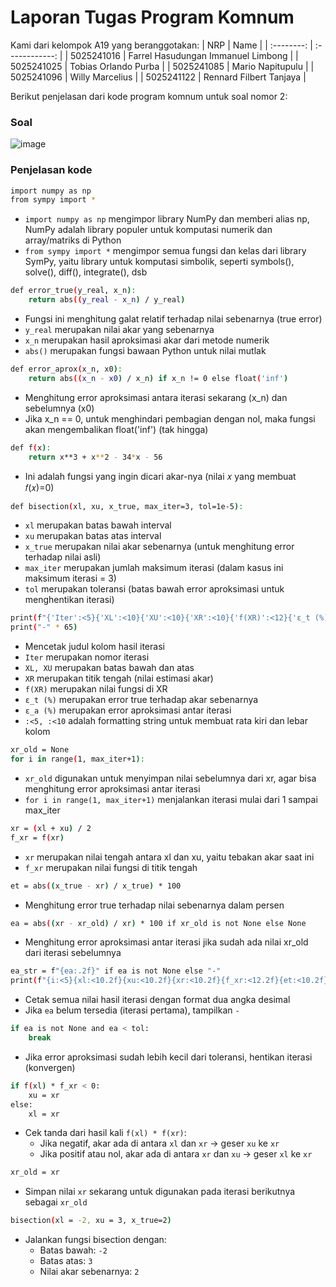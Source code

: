 # Laporan Tugas Program Komnum

Kami dari kelompok A19 yang beranggotakan:
|    NRP     |      Name      |
| :--------: | :------------: |
| 5025241016 | Farrel Hasudungan Immanuel Limbong |
| 5025241025 | Tobias Orlando Purba |
| 5025241085 | Mario Napitupulu |
| 5025241096 | Willy Marcelius |
| 5025241122 | Rennard Filbert Tanjaya |

Berikut penjelasan dari kode program komnum untuk soal nomor 2:

### Soal
![image](https://github.com/user-attachments/assets/5862bb2d-1db0-497e-8f07-9e41525344c4)

### Penjelasan kode
```bash
import numpy as np
from sympy import *
```
- `import numpy as np`  mengimpor library NumPy dan memberi alias np, NumPy adalah library populer untuk komputasi numerik dan array/matriks di Python
- `from sympy import *` mengimpor semua fungsi dan kelas dari library SymPy, yaitu library untuk komputasi simbolik, seperti symbols(), solve(), diff(), integrate(), dsb

```bash
def error_true(y_real, x_n):
    return abs((y_real - x_n) / y_real)
```
- Fungsi ini menghitung galat relatif terhadap nilai sebenarnya (true error)
- `y_real` merupakan nilai akar yang sebenarnya
- `x_n` merupakan hasil aproksimasi akar dari metode numerik
- `abs()` merupakan fungsi bawaan Python untuk nilai mutlak

```bash
def error_aprox(x_n, x0):
    return abs((x_n - x0) / x_n) if x_n != 0 else float('inf')
```
- Menghitung error aproksimasi antara iterasi sekarang (x_n) dan sebelumnya (x0)
- Jika x_n == 0, untuk menghindari pembagian dengan nol, maka fungsi akan mengembalikan float('inf') (tak hingga)

```bash
def f(x):
    return x**3 + x**2 - 34*x - 56 
```
- Ini adalah fungsi yang ingin dicari akar-nya (nilai 𝑥 yang membuat 𝑓(𝑥)=0)

```bash
def bisection(xl, xu, x_true, max_iter=3, tol=1e-5):
```
- `xl` merupakan batas bawah interval
- `xu` merupakan batas atas interval
- `x_true` merupakan nilai akar sebenarnya (untuk menghitung error terhadap nilai asli)
- `max_iter` merupakan jumlah maksimum iterasi (dalam kasus ini maksimum iterasi = 3)
- `tol` merupakan toleransi (batas bawah error aproksimasi untuk menghentikan iterasi)

```bash
print(f"{'Iter':<5}{'XL':<10}{'XU':<10}{'XR':<10}{'f(XR)':<12}{'ε_t (%)':<10}{'ε_a (%)':<10}")
print("-" * 65)
```
- Mencetak judul kolom hasil iterasi
- `Iter` merupakan nomor iterasi
- `XL, XU` merupakan batas bawah dan atas
- `XR` merupakan titik tengah (nilai estimasi akar)
- `f(XR)` merupakan nilai fungsi di XR
- `ε_t (%)` merupakan error true terhadap akar sebenarnya
- `ε_a (%)` merupakan error aproksimasi antar iterasi
- `:<5, :<10` adalah formatting string untuk membuat rata kiri dan lebar kolom

```bash
xr_old = None
for i in range(1, max_iter+1):
```
- `xr_old` digunakan untuk menyimpan nilai sebelumnya dari xr, agar bisa menghitung error aproksimasi antar iterasi
- `for i in range(1, max_iter+1)` menjalankan iterasi mulai dari 1 sampai max_iter

```bash
xr = (xl + xu) / 2
f_xr = f(xr)
```
- `xr` merupakan nilai tengah antara xl dan xu, yaitu tebakan akar saat ini
- `f_xr` merupakan nilai fungsi di titik tengah

```bash
et = abs((x_true - xr) / x_true) * 100
```
- Menghitung error true terhadap nilai sebenarnya dalam persen

```bash
ea = abs((xr - xr_old) / xr) * 100 if xr_old is not None else None
```
- Menghitung error aproksimasi antar iterasi jika sudah ada nilai xr_old dari iterasi sebelumnya

```bash
ea_str = f"{ea:.2f}" if ea is not None else "-"
print(f"{i:<5}{xl:<10.2f}{xu:<10.2f}{xr:<10.2f}{f_xr:<12.2f}{et:<10.2f}{ea_str:<10}")
```
- Cetak semua nilai hasil iterasi dengan format dua angka desimal
- Jika `ea` belum tersedia (iterasi pertama), tampilkan `-`

```bash
if ea is not None and ea < tol:
    break
```
- Jika error aproksimasi sudah lebih kecil dari toleransi, hentikan iterasi (konvergen)

```bash
if f(xl) * f_xr < 0:
    xu = xr
else:
    xl = xr
```
- Cek tanda dari hasil kali `f(xl) * f(xr)`:
  - Jika negatif, akar ada di antara `xl` dan `xr` → geser `xu` ke `xr`
  - Jika positif atau nol, akar ada di antara `xr` dan `xu` → geser `xl` ke `xr`

```bash
xr_old = xr
```
- Simpan nilai `xr` sekarang untuk digunakan pada iterasi berikutnya sebagai `xr_old`

```bash
bisection(xl = -2, xu = 3, x_true=2)
```
- Jalankan fungsi bisection dengan:
  - Batas bawah: `-2`
  - Batas atas: `3`
  - Nilai akar sebenarnya: `2`
